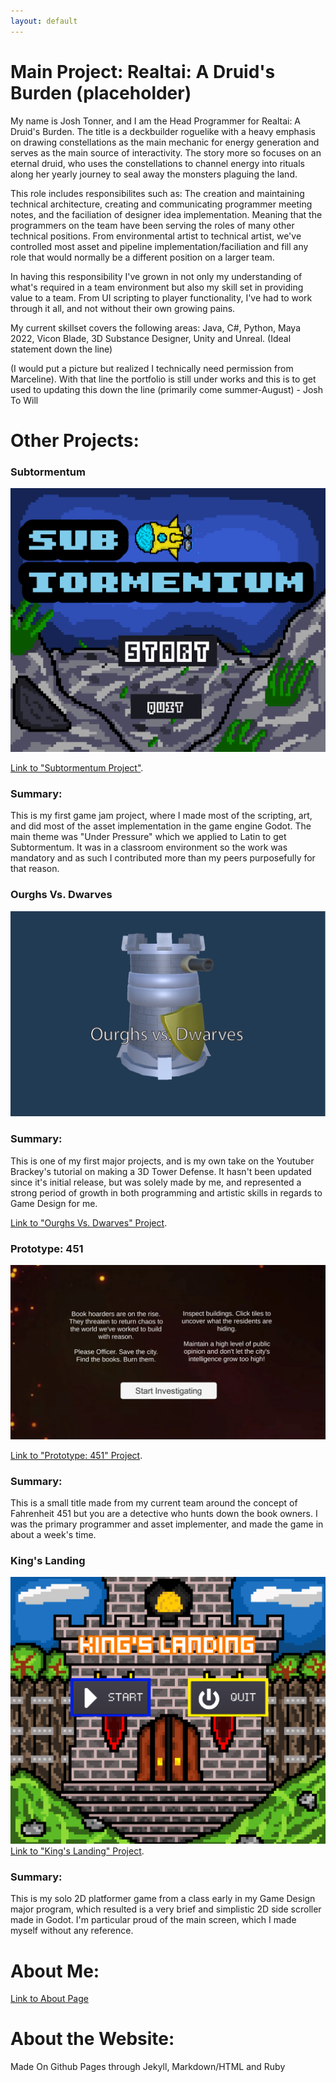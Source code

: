 ```yaml
---
layout: default
---
```

# Main Project: Realtai: A Druid's Burden (placeholder)
My name is Josh Tonner, and I am the Head Programmer for Realtai: A Druid's Burden. The title is a deckbuilder roguelike with a heavy emphasis on drawing constellations as the main mechanic for energy generation and  serves as the main source of interactivity. The story more so focuses on an eternal druid, who uses the constellations to channel energy into rituals along her yearly journey to seal away the monsters plaguing the land.

This role includes responsibilites such as: The creation and maintaining technical architecture, creating and communicating programmer meeting notes, and the faciliation of designer idea implementation. 
Meaning that the programmers on the team have been serving the roles of many other technical positions. From environmental artist to technical artist, we've controlled most asset and pipeline implementation/faciliation and fill any role that would normally be a different position on a larger team. 

In having this responsibility I've grown in not only my understanding of what's required in a team environment but also my skill set in providing value to a team. From UI scripting to player functionality, I've had to work through it all, and not without their own growing pains.

My current skillset covers the following areas: Java, C#, Python, Maya 2022, Vicon Blade, 3D Substance Designer, Unity and Unreal. (Ideal statement down the line)

(I would put a picture but realized I technically need permission from Marceline). With that line the portfolio is still under works and this is to get used to updating this down the line (primarily come summer-August) - Josh To Will

# Other Projects:

### Subtormentum
![Subtormentum Project](/assets/images/Subtormentum.png)

[Link to "Subtormentum Project"](./Subtormentum.html "Subtormentum Project").

### Summary:
This is my first game jam project, where I made most of the scripting, art, and did most of the asset implementation in the game engine Godot. The main theme was "Under Pressure" which we applied to Latin to get Subtormentum. It was in a classroom environment so the work was mandatory and as such I contributed more than my peers purposefully for that reason. 

### Ourghs Vs. Dwarves
![G300 Final](/assets/images/G300.png)

### Summary:
This is one of my first major projects, and is my own take on the Youtuber Brackey's tutorial on making a 3D Tower Defense. It hasn't been updated since it's initial release, but was solely made by me, and represented a strong period of growth in both programming and artistic skills in regards to Game Design for me. 

[Link to "Ourghs Vs. Dwarves" Project](./G300.html "Ourghs Vs. Dwarves Project").
### Prototype: 451
![Prototype: 451](/assets/images/prototype.png)

[Link to "Prototype: 451" Project](./Prototype451.html "Prototype: 451").

### Summary:
This is a small title made from my current team around the concept of Fahrenheit 451 but you are a detective who hunts down the book owners. I was the primary programmer and asset implementer, and made the game in about a week's time.

### King's Landing
![King's Land Project](/assets/images/King_landing.png)
[Link to "King's Landing" Project](./Kinglanding.html "King's Landing Project").

### Summary: 
This is my solo 2D platformer game from a class early in my Game Design major program, which resulted is a very brief and simplistic 2D side scroller made in Godot. I'm particular proud of the main screen, which I made myself without any reference. 


# About Me:
[Link to About Page](./about.html)

# About the Website:

Made On Github Pages through Jekyll, Markdown/HTML and Ruby


